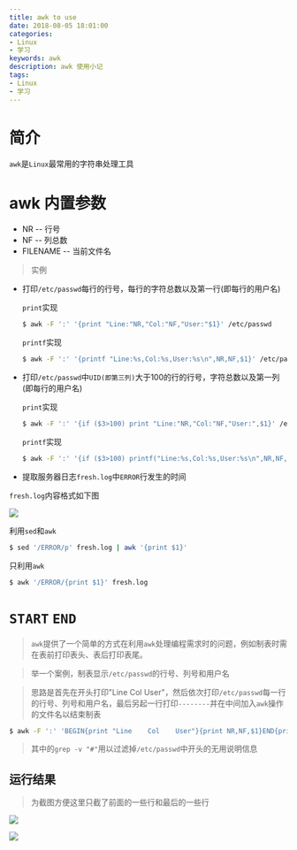 ```yaml
---
title: awk to use
date: 2018-08-05 18:01:00
categories: 
- Linux 
- 学习
keywords: awk
description: awk 使用小记
tags: 
- Linux
- 学习
---
```


# 简介
`awk`是`Linux`最常用的字符串处理工具

# awk 内置参数
- NR -- 行号
- NF -- 列总数
- FILENAME -- 当前文件名

> 实例

- 打印`/etc/passwd`每行的行号，每行的字符总数以及第一行(即每行的用户名)

  `print`实现

  ```bash
  $ awk -F ':' '{print "Line:"NR,"Col:"NF,"User:"$1}' /etc/passwd
  ```

  `printf`实现
  
  ```bash
  $ awk -F ':' '{printf "Line:%s,Col:%s,User:%s\n",NR,NF,$1}' /etc/passwd
  ```
  
- 打印`/etc/passwd`中`UID(即第三列)`大于100的行的行号，字符总数以及第一列(即每行的用户名)

  `print`实现
  
  ```bash
  $ awk -F ':' '{if ($3>100) print "Line:"NR,"Col:"NF,"User:",$1}' /etc/passwd
  ```
  
  `printf`实现
  
  ```bash
  $ awk -F ':' '{if ($3>100) printf("Line:%s,Col:%s,User:%s\n",NR,NF,$1)}' /etc/passwd
  ```
  
- 提取服务器日志`fresh.log`中`ERROR`行发生的时间

`fresh.log`内容格式如下图

![](https://raw.githubusercontent.com/athlonreg/BlogImages/master/Images/7b/0fc81ccb4783036209f7ed10c01128.jpg)
  
  利用`sed`和`awk`

  ```bash
  $ sed '/ERROR/p' fresh.log | awk '{print $1}'
  ```
  
  只利用`awk`

  ```bash
  $ awk '/ERROR/{print $1}' fresh.log
  ```
  
# `START` `END`

> `awk`提供了一个简单的方式在利用`awk`处理编程需求时的问题，例如制表时需在表前打印表头、表后打印表尾。

> 举一个案例，制表显示`/etc/passwd`的行号、列号和用户名

> 思路是首先在开头打印"Line Col User"，然后依次打印`/etc/passwd`每一行的行号、列号和用户名，最后另起一行打印`--------`并在中间加入`awk`操作的文件名以结束制表

```bash
$ awk -F ':' 'BEGIN{print "Line    Col    User"}{print NR,NF,$1}END{print "------",FILENAME,"------"}' /etc/passwd | grep -v "#"
```

> 其中的`grep -v "#"`用以过滤掉`/etc/passwd`中开头的无用说明信息

## 运行结果

> 为截图方便这里只截了前面的一些行和最后的一些行

![](https://raw.githubusercontent.com/athlonreg/BlogImages/master/Images/93/04d33ecfbe22a469a95806f4d7e33f.jpg)

![](https://raw.githubusercontent.com/athlonreg/BlogImages/master/Images/6a/599d7e553eddcb04e05d87118fe358.jpg)

